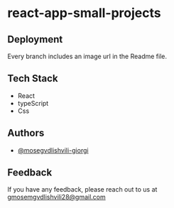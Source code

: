 # react-app-small-projects


## Deployment

Every branch includes an image url in the Readme file.


## Tech Stack

- React 
- typeScript
- Css



## Authors

- [@mosegvdlishvili-giorgi](https://github.com/gio-lix)

## Feedback

If you have any feedback, please reach out to us at gmosemgvdlishvili28@gmail.com
